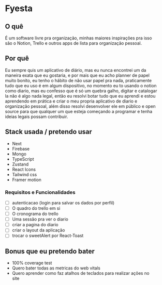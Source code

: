 # Fyesta

## O quê

É um software livre pra organização, minhas maiores inspirações pra isso são o Notion, Trello e outros apps de lista para organização pessoal.

## Por quê

Eu sempre quis um aplicativo de diário, mas eu nunca encontrei um da maneira exata que eu gostaria, e por mais que eu acho planner de papel muito bonito, eu tenho o hábito de não usar
papel pra nada, praticamente tudo que eu uso é em algum dispositivo, no momento eu to usando o notion como diario, mas eu confesso que é só um quebra galho, digitar e catalogar la não é algo nada legal, então eu resolvi botar tudo que eu aprendi e estou aprendendo em prática e criar o meu propria aplicativo de diario e organização pessoal, além disso resolvi desenvolver ele em público e open source para que qualquer um que esteja começando a programar e tenha ideias legais possam contribuir.

## Stack usada / pretendo usar

- Next
- Firebase
- Mongo
- TypeScript
- Zustand
- React Icons
- Tailwind css
- Framer motion

### Requisitos e Funcionalidades

- [ ] autenticacao (login para salvar os dados por perfil)
- [ ] O quadro do trello em si
- [ ] O cronograma do trello
- [ ] Uma sessão pra ver o diario
- [ ] criar a pagina do diario
- [ ] criar o layout da aplicação
- [ ] trocar o sweetAlert por React-Toast

## Bonus que eu pretendo bater

- 100% coverage test
- Quero bater todas as metricas do web vitals
- Quero aprender como faz atalhos de teclados para realizar ações no site

